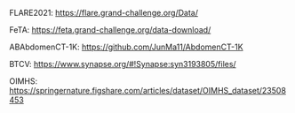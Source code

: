 FLARE2021: https://flare.grand-challenge.org/Data/

FeTA: https://feta.grand-challenge.org/data-download/

ABAbdomenCT-1K: https://github.com/JunMa11/AbdomenCT-1K

BTCV: https://www.synapse.org/#!Synapse:syn3193805/files/

OIMHS: https://springernature.figshare.com/articles/dataset/OIMHS_dataset/23508453
